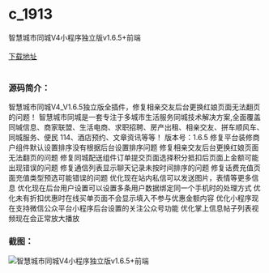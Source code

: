 # c_1913
智慧城市同城V4小程序独立版v1.6.5+前端
<br/></br>
[下载地址](https://www.uuid2.com/1913.html "下载地址")
<br/></br>
<h3>源码简介：</h3>
<p>智慧城市同城V4_V1.6.5独立版全插件，修复相亲交友后台更换红娘页面无法翻页的问题！
智慧城市同城是一套专注于多城市生活服务同城技术解决方案,全面覆盖同堿信息、商家联盟、生活电商、求职招聘、房产出租、相亲交友、拼车顺风车、同城服务、便民 114、酒店预约、文章资讯等等！
版本号：1.6.5
修复平台装修商户组件默认设置排序没有根据后台设置排序问题
修复相亲交友后台更换红娘页面无法翻页的问题
修复同城配送组件订单提交页面选择积分抵扣后页面上金额可能出现错误的问题
修复通信列表显示聊天记录未按时间排序的问题
修复话费充值页面充值类型预选可能错误的问题
优化现在站内私信可以发送图片，表情等更多信息
优化现在后台用户设置可以设置多条用户数据绑定同一个手机时的处理方式
优化未有折扣优惠时在线买单页面不会显示填入不参与优惠金额内容
优化小程序现在支持微信公众平台小程序后台设置的关注公众号功能
优化掌上信息帖子列表视频现在会正常放大播放<p>
<h3>截图：</h3>
<img src="https://www.uuid2.com/wp-content/uploads/img/uimage/54571641619812.jpg" alt="智慧城市同城V4小程序独立版v1.6.5+前端">
